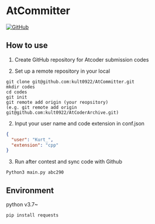 # AtCommitter
[![GitHub](https://img.shields.io/github/license/kult0922/AtCommitter.svg)](https://img.shields.io/github/license/kult0922/AtCommitter)

## How to use
1. Create GitHub repository for Atcoder submission codes

2. Set up a remote repository in your local
```
git clone git@github.com:kult0922/AtCommitter.git
mkdir codes
cd codes
git init
git remote add origin (your reopsitory)
(e.g. git remote add origin git@github.com:kult0922/AtCoderArchive.git)
```

2. Input your user name and code extension in conf.json
``` conf.json
{
  "user": "Kurt_",
  "extension": "cpp"
}
```

3. Run after contest and sync code with Github
```
Python3 main.py abc290
```

## Environment
python v3.7~
```
pip install requests
```
